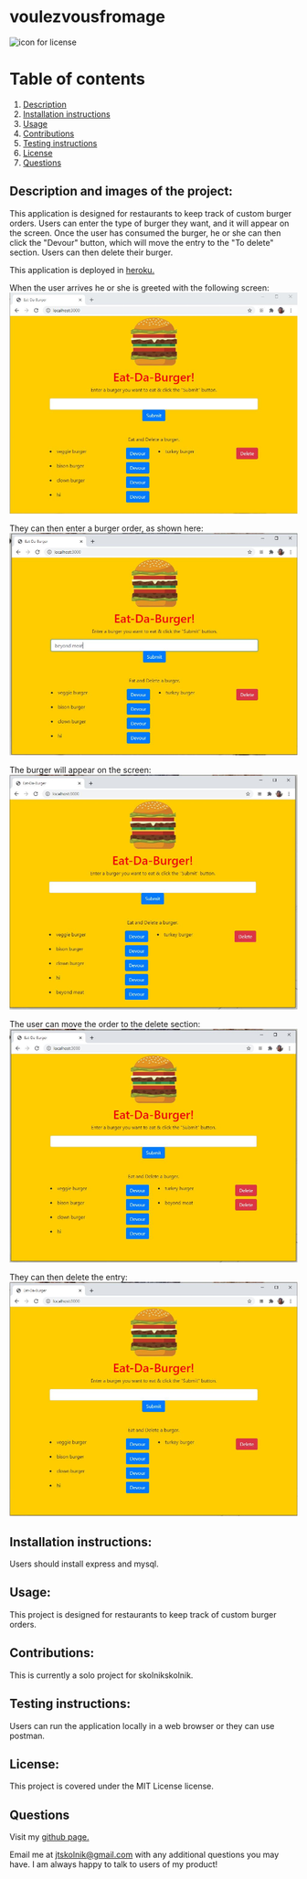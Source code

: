 
# voulezvousfromage 

![icon for license](https://camo.githubusercontent.com/3ccf4c50a1576b0dd30b286717451fa56b783512/68747470733a2f2f696d672e736869656c64732e696f2f62616467652f4c6963656e73652d4d49542d79656c6c6f772e737667)

# Table of contents
1. [Description](#Description)
2. [Installation instructions](#Installation-instructions)
3. [Usage](#usage)
4. [Contributions](#Contributions)
5. [Testing instructions](#Testing-instructions)
6. [License](#License)
7. [Questions](#Questions)

## Description and images of the project: 
This application is designed for restaurants to keep track of custom burger orders. Users can enter the type of burger they want, and it will appear on the screen. Once the user has consumed the burger, he or she can then click the "Devour" button, which will move the entry to the "To delete" section. Users can then delete their burger.

This application is deployed in <a href='https://cryptic-brook-18545.herokuapp.com/'>heroku.</a>   

When the user arrives he or she is greeted with the following screen:
![welcome screen](./images/img1.JPG)

They can then enter a burger order, as shown here:
![enter order](./images/img2.JPG)

The burger will appear on the screen:
![devoured list](./images/img3.JPG)

The user can move the order to the delete section:
![delete list](./images/img4.JPG)

They can then delete the entry:
![deleted](./images/img5.JPG)

## Installation instructions: 
Users should install express and mysql.

## Usage: 
This project is designed for restaurants to keep track of custom burger orders.

## Contributions: 
This is currently a solo project for skolnikskolnik.

## Testing instructions: 
Users can run the application locally in a web browser or they can use postman.

## License:  
This project is covered under the MIT License license.

## Questions
Visit my <a href='https://www.github.com/skolnikskolnik'>github page.</a> 

Email me at jtskolnik@gmail.com with any additional questions you may have. I am always happy to talk to users of my product!